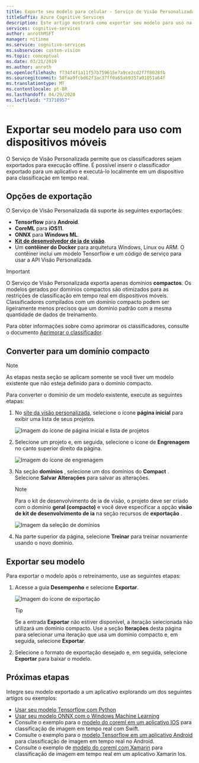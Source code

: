 ```yaml
---
title: Exporte seu modelo para celular - Serviço de Visão Personalizada
titleSuffix: Azure Cognitive Services
description: Este artigo mostrará como exportar seu modelo para uso na criação de aplicativos móveis ou execução local para classificação em tempo real.
services: cognitive-services
author: anrothMSFT
manager: nitinme
ms.service: cognitive-services
ms.subservice: custom-vision
ms.topic: conceptual
ms.date: 03/21/2019
ms.author: anroth
ms.openlocfilehash: f734f4f1a11f57b759615e7a9ce2cd2f7f8028fb
ms.sourcegitcommit: 58faa9fcbd62f3ac37ff0a65ab9357a01051a64f
ms.translationtype: MT
ms.contentlocale: pt-BR
ms.lasthandoff: 04/29/2020
ms.locfileid: "73718957"
---
```

# <a name="export-your-model-for-use-with-mobile-devices"></a>Exportar seu modelo para uso com dispositivos móveis

O Serviço de Visão Personalizada permite que os classificadores sejam exportados para execução offline. É possível inserir o classificador exportado para um aplicativo e executá-lo localmente em um dispositivo para classificação em tempo real.

## <a name="export-options"></a>Opções de exportação

O Serviço de Visão Personalizada dá suporte às seguintes exportações:

* __Tensorflow__ para __Android__.
* __CoreML__ para __iOS11__.
* __ONNX__ para __Windows ML__.
* __[Kit de desenvolvedor de ia de visão](https://azure.github.io/Vision-AI-DevKit-Pages/)__.
* Um __contêiner do Docker__ para arquitetura Windows, Linux ou ARM. O contêiner inclui um modelo Tensorflow e um código de serviço para usar a API Visão Personalizada.

> [!IMPORTANT]
> O Serviço de Visão Personalizada exporta apenas domínios __compactos__. Os modelos gerados por domínios compactos são otimizados para as restrições de classificação em tempo real em dispositivos móveis. Classificadores compilados com um domínio compacto podem ser ligeiramente menos precisos que um domínio padrão com a mesma quantidade de dados de treinamento.
>
> Para obter informações sobre como aprimorar os classificadores, consulte o documento [Aprimorar o classificador](getting-started-improving-your-classifier.md).

## <a name="convert-to-a-compact-domain"></a>Converter para um domínio compacto

> [!NOTE]
> As etapas nesta seção se aplicam somente se você tiver um modelo existente que não esteja definido para o domínio compacto.

Para converter o domínio de um modelo existente, execute as seguintes etapas:

1. No [site da visão personalizada](https://customvision.ai), selecione o ícone __página inicial__ para exibir uma lista de seus projetos.

    ![Imagem do ícone de página inicial e lista de projetos](./media/export-your-model/projects-list.png)

1. Selecione um projeto e, em seguida, selecione o ícone de __Engrenagem__ no canto superior direito da página.

    ![Imagem do ícone de engrenagem](./media/export-your-model/gear-icon.png)

1. Na seção __domínios__ , selecione um dos domínios do __Compact__ . Selecione __Salvar Alterações__ para salvar as alterações. 

    > [!NOTE]
    > Para o kit de desenvolvimento de ia de visão, o projeto deve ser criado com o domínio __geral (compacto)__ e você deve especificar a opção **visão de kit de desenvolvimento de ia** na seção recursos de **exportação** .

    ![Imagem da seleção de domínios](./media/export-your-model/domains.png)

1. Na parte superior da página, selecione __Treinar__ para treinar novamente usando o novo domínio.

## <a name="export-your-model"></a>Exportar seu modelo

Para exportar o modelo após o retreinamento, use as seguintes etapas:

1. Acesse a guia **Desempenho** e selecione __Exportar__. 

    ![Imagem do ícone de exportação](./media/export-your-model/export.png)

    > [!TIP]
    > Se a entrada __Exportar__ não estiver disponível, a iteração selecionada não utilizará um domínio compacto. Use a seção __Iterações__ desta página para selecionar uma iteração que usa um domínio compacto e, em seguida, selecione __Exportar__.

1. Selecione o formato de exportação desejado e, em seguida, selecione __Exportar__ para baixar o modelo.

## <a name="next-steps"></a>Próximas etapas

Integre seu modelo exportado a um aplicativo explorando um dos seguintes artigos ou exemplos:

* [Usar seu modelo Tensorflow com Python](export-model-python.md)
* [Usar seu modelo ONNX com o Windows Machine Learning](custom-vision-onnx-windows-ml.md)
* Consulte o exemplo para o [modelo do coreml em um aplicativo IOS](https://go.microsoft.com/fwlink/?linkid=857726) para classificação de imagem em tempo real com Swift.
* Consulte o exemplo para o [modelo Tensorflow em um aplicativo Android](https://github.com/Azure-Samples/cognitive-services-android-customvision-sample) para classificação de imagem em tempo real no Android.
* Consulte o exemplo de [modelo do coreml com Xamarin](https://github.com/xamarin/ios-samples/tree/master/ios11/CoreMLAzureModel) para classificação de imagem em tempo real em um aplicativo Xamarin Ios.
